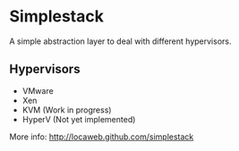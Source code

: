 # Simplestack

A simple abstraction layer to deal with different hypervisors.

## Hypervisors

* VMware
* Xen
* KVM (Work in progress)
* HyperV (Not yet implemented)


More info: http://locaweb.github.com/simplestack
